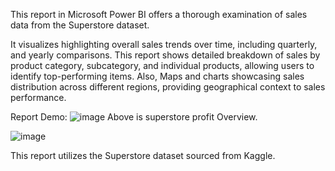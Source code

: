 This report in Microsoft Power BI offers a thorough examination of sales data from the Superstore dataset.

It visualizes highlighting overall sales trends over time, including quarterly, and yearly comparisons.
This report shows detailed breakdown of sales by product category, subcategory, and individual products, allowing users to identify top-performing items.
Also, Maps and charts showcasing sales distribution across different regions, providing geographical context to sales performance.

Report Demo:
![image](https://github.com/ArpanaMittal20/Power-BI-Project-Report/assets/162703210/f06f52d9-3059-4c0d-bfa7-e33ccec47dfd)
Above is superstore profit Overview.



![image](https://github.com/ArpanaMittal20/Power-BI-Project-Report/assets/162703210/aae575ef-9532-436c-8e9e-cb43329ef214)

This report utilizes the Superstore dataset sourced from Kaggle.

